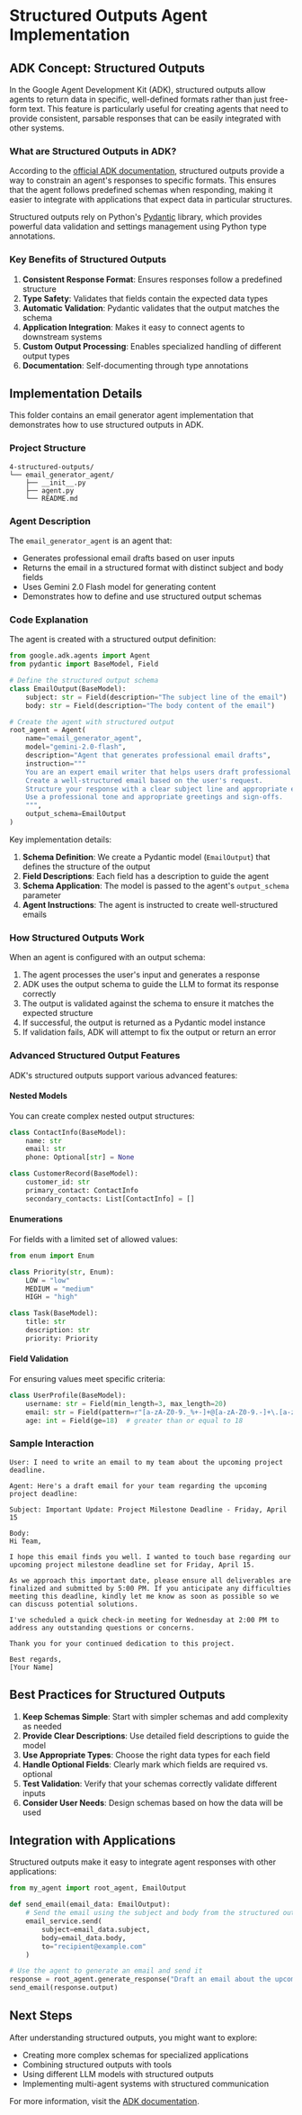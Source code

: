 # Structured Outputs Agent Implementation

## ADK Concept: Structured Outputs

In the Google Agent Development Kit (ADK), structured outputs allow agents to return data in specific, well-defined formats rather than just free-form text. This feature is particularly useful for creating agents that need to provide consistent, parsable responses that can be easily integrated with other systems.

### What are Structured Outputs in ADK?

According to the [official ADK documentation](https://google.github.io/adk-docs/tools/), structured outputs provide a way to constrain an agent's responses to specific formats. This ensures that the agent follows predefined schemas when responding, making it easier to integrate with applications that expect data in particular structures.

Structured outputs rely on Python's [Pydantic](https://docs.pydantic.dev/latest/) library, which provides powerful data validation and settings management using Python type annotations.

### Key Benefits of Structured Outputs

1. **Consistent Response Format**: Ensures responses follow a predefined structure
2. **Type Safety**: Validates that fields contain the expected data types
3. **Automatic Validation**: Pydantic validates that the output matches the schema
4. **Application Integration**: Makes it easy to connect agents to downstream systems
5. **Custom Output Processing**: Enables specialized handling of different output types
6. **Documentation**: Self-documenting through type annotations

## Implementation Details

This folder contains an email generator agent implementation that demonstrates how to use structured outputs in ADK.

### Project Structure
```
4-structured-outputs/
└── email_generator_agent/
    ├── __init__.py
    ├── agent.py
    └── README.md
```

### Agent Description

The `email_generator_agent` is an agent that:
- Generates professional email drafts based on user inputs
- Returns the email in a structured format with distinct subject and body fields
- Uses Gemini 2.0 Flash model for generating content
- Demonstrates how to define and use structured output schemas

### Code Explanation

The agent is created with a structured output definition:

```python
from google.adk.agents import Agent
from pydantic import BaseModel, Field

# Define the structured output schema
class EmailOutput(BaseModel):
    subject: str = Field(description="The subject line of the email")
    body: str = Field(description="The body content of the email")

# Create the agent with structured output
root_agent = Agent(
    name="email_generator_agent",
    model="gemini-2.0-flash",
    description="Agent that generates professional email drafts",
    instruction="""
    You are an expert email writer that helps users draft professional emails.
    Create a well-structured email based on the user's request.
    Structure your response with a clear subject line and appropriate email body.
    Use a professional tone and appropriate greetings and sign-offs.
    """,
    output_schema=EmailOutput
)
```

Key implementation details:

1. **Schema Definition**: We create a Pydantic model (`EmailOutput`) that defines the structure of the output
2. **Field Descriptions**: Each field has a description to guide the agent
3. **Schema Application**: The model is passed to the agent's `output_schema` parameter
4. **Agent Instructions**: The agent is instructed to create well-structured emails

### How Structured Outputs Work

When an agent is configured with an output schema:

1. The agent processes the user's input and generates a response
2. ADK uses the output schema to guide the LLM to format its response correctly
3. The output is validated against the schema to ensure it matches the expected structure
4. If successful, the output is returned as a Pydantic model instance
5. If validation fails, ADK will attempt to fix the output or return an error

### Advanced Structured Output Features

ADK's structured outputs support various advanced features:

#### Nested Models

You can create complex nested output structures:

```python
class ContactInfo(BaseModel):
    name: str
    email: str
    phone: Optional[str] = None

class CustomerRecord(BaseModel):
    customer_id: str
    primary_contact: ContactInfo
    secondary_contacts: List[ContactInfo] = []
```

#### Enumerations

For fields with a limited set of allowed values:

```python
from enum import Enum

class Priority(str, Enum):
    LOW = "low"
    MEDIUM = "medium"
    HIGH = "high"

class Task(BaseModel):
    title: str
    description: str
    priority: Priority
```

#### Field Validation

For ensuring values meet specific criteria:

```python
class UserProfile(BaseModel):
    username: str = Field(min_length=3, max_length=20)
    email: str = Field(pattern=r"[a-zA-Z0-9._%+-]+@[a-zA-Z0-9.-]+\.[a-zA-Z]{2,}")
    age: int = Field(ge=18)  # greater than or equal to 18
```

### Sample Interaction

```
User: I need to write an email to my team about the upcoming project deadline.

Agent: Here's a draft email for your team regarding the upcoming project deadline:

Subject: Important Update: Project Milestone Deadline - Friday, April 15

Body:
Hi Team,

I hope this email finds you well. I wanted to touch base regarding our upcoming project milestone deadline set for Friday, April 15.

As we approach this important date, please ensure all deliverables are finalized and submitted by 5:00 PM. If you anticipate any difficulties meeting this deadline, kindly let me know as soon as possible so we can discuss potential solutions.

I've scheduled a quick check-in meeting for Wednesday at 2:00 PM to address any outstanding questions or concerns.

Thank you for your continued dedication to this project.

Best regards,
[Your Name]
```

## Best Practices for Structured Outputs

1. **Keep Schemas Simple**: Start with simpler schemas and add complexity as needed
2. **Provide Clear Descriptions**: Use detailed field descriptions to guide the model
3. **Use Appropriate Types**: Choose the right data types for each field
4. **Handle Optional Fields**: Clearly mark which fields are required vs. optional
5. **Test Validation**: Verify that your schemas correctly validate different inputs
6. **Consider User Needs**: Design schemas based on how the data will be used

## Integration with Applications

Structured outputs make it easy to integrate agent responses with other applications:

```python
from my_agent import root_agent, EmailOutput

def send_email(email_data: EmailOutput):
    # Send the email using the subject and body from the structured output
    email_service.send(
        subject=email_data.subject,
        body=email_data.body,
        to="recipient@example.com"
    )

# Use the agent to generate an email and send it
response = root_agent.generate_response("Draft an email about the upcoming meeting")
send_email(response.output)
```

## Next Steps

After understanding structured outputs, you might want to explore:
- Creating more complex schemas for specialized applications
- Combining structured outputs with tools
- Using different LLM models with structured outputs
- Implementing multi-agent systems with structured communication

For more information, visit the [ADK  documentation](https://google.github.io/adk-docs/). 